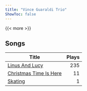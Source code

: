 ```yaml
---
title: "Vince Guaraldi Trio"
ShowToc: false
---
```


{{< more >}}

## Songs
Title | Plays 
----- | -----: 
[Linus And Lucy](/songs/linus-and-lucy) | 235
[Christmas Time Is Here](/songs/christmas-time-is-here) | 11
[Skating](/songs/skating) | 1

